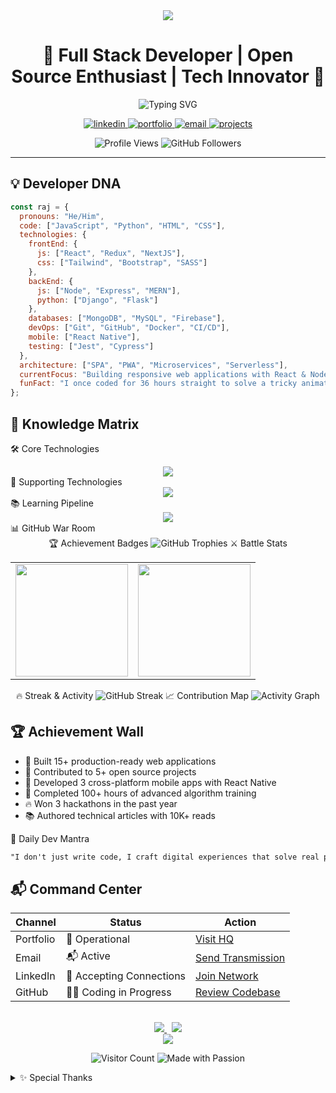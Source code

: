 <div align="center">
  <img src="https://capsule-render.vercel.app/api?type=waving&color=0:FF6B6B,100:4ECDC4&height=200&section=header&text=Raj%20Sutradhar&fontSize=80&fontAlignY=35&animation=twinkling&fontColor=ffffff" />
</div>

<h1 align="center">🚀 Full Stack Developer | Open Source Enthusiast | Tech Innovator 🚀</h1>

<div align="center">
  <img src="https://readme-typing-svg.herokuapp.com?font=Fira+Code&weight=800&size=26&pause=1000&color=2E97F7&center=true&vCenter=true&width=500&height=60&lines=Turning+ideas+into+reality;MERN+Stack+Expert;Always+learning+something+new;Clean+Code+Advocate;Problem+Solver" alt="Typing SVG" />
</div>

<p align="center">
  <a href="https://www.linkedin.com/in/raj-sutradhar-ba9527286/" target="_blank">
    <img src="https://img.shields.io/badge/LinkedIn-Connect-%230077B5?style=for-the-badge&logo=linkedin&logoColor=white" alt="linkedin" />
  </a>
  <a href="https://rajdev-gamma.vercel.app/" target="_blank">
    <img src="https://img.shields.io/badge/Portfolio-Visit-%23FF6B6B?style=for-the-badge&logo=google-chrome&logoColor=white" alt="portfolio" />
  </a>
  <a href="mailto:sutradharraj704@gmail.com">
    <img src="https://img.shields.io/badge/Email-Contact-%23D14836?style=for-the-badge&logo=gmail&logoColor=white" alt="email" />
  </a>
  <a href="https://github.com/raj-sutradhar?tab=repositories">
    <img src="https://img.shields.io/badge/Projects-Explore-%2342b883?style=for-the-badge&logo=github&logoColor=white" alt="projects" />
  </a>
</p>

<div align="center">
  <img src="https://komarev.com/ghpvc/?username=raj-sutradhar&label=PROFILE+VIEWS&color=2E97F7&style=for-the-badge" alt="Profile Views" />
  <img src="https://img.shields.io/github/followers/raj-sutradhar?label=GITHUB+FOLLOWERS&color=4ECDC4&style=for-the-badge" alt="GitHub Followers" />
</div>

---

## 💡 Developer DNA

```javascript
const raj = {
  pronouns: "He/Him",
  code: ["JavaScript", "Python", "HTML", "CSS"],
  technologies: {
    frontEnd: {
      js: ["React", "Redux", "NextJS"],
      css: ["Tailwind", "Bootstrap", "SASS"]
    },
    backEnd: {
      js: ["Node", "Express", "MERN"],
      python: ["Django", "Flask"]
    },
    databases: ["MongoDB", "MySQL", "Firebase"],
    devOps: ["Git", "GitHub", "Docker", "CI/CD"],
    mobile: ["React Native"],
    testing: ["Jest", "Cypress"]
  },
  architecture: ["SPA", "PWA", "Microservices", "Serverless"],
  currentFocus: "Building responsive web applications with React & Node",
  funFact: "I once coded for 36 hours straight to solve a tricky animation bug!"
};
```
## 🧠 Knowledge Matrix
🛠️ Core Technologies
<div align="center"> <img src="https://skillicons.dev/icons?i=react,nodejs,express,mongodb,redux,nextjs,tailwind,typescript" /> </div>
🧪 Supporting Technologies
<div align="center"> <img src="https://skillicons.dev/icons?i=git,github,firebase,docker,figma,postman,vscode,vercel" /> </div>
📚 Learning Pipeline
<div align="center"> <img src="https://skillicons.dev/icons?i=graphql,aws,kubernetes,flutter,threejs,electron,rust" /> </div>
📊 GitHub War Room
<div align="center">
🏆 Achievement Badges
<img src="https://github-profile-trophy.vercel.app/?username=raj-sutradhar&theme=onedark&no-frame=true&no-bg=true&margin-w=4&column=7" alt="GitHub Trophies" />
⚔️ Battle Stats
<table> <tr> <td> <img height="180em" src="https://github-readme-stats.vercel.app/api?username=raj-sutradhar&show_icons=true&theme=radical&include_all_commits=true&count_private=true&border_radius=10&border_color=2E97F7" /> </td> <td> <img height="180em" src="https://github-readme-stats.vercel.app/api/top-langs/?username=raj-sutradhar&layout=compact&langs_count=8&theme=radical&border_radius=10&border_color=4ECDC4" /> </td> </tr> </table>
🔥 Streak & Activity
<img src="https://github-readme-streak-stats.herokuapp.com/?user=raj-sutradhar&theme=radical&border=2E97F7&border_radius=10" alt="GitHub Streak" />
📈 Contribution Map
<img src="https://github-readme-activity-graph.vercel.app/graph?username=raj-sutradhar&theme=react-dark&bg_color=0D1117&hide_border=true&area=true&area_color=2E97F7" alt="Activity Graph" /></div>


## 🏆 Achievement Wall

- 🥇 Built 15+ production-ready web applications
- 🚀 Contributed to 5+ open source projects
- 📱 Developed 3 cross-platform mobile apps with React Native
- 🎯 Completed 100+ hours of advanced algorithm training
- 🔥 Won 3 hackathons in the past year
- 📚 Authored technical articles with 10K+ reads

🌟 Daily Dev Mantra

```markdown
"I don't just write code, I craft digital experiences that solve real problems. Every line of code is an opportunity to create something extraordinary. Today I will build something that didn't exist yesterday."
```

## 📬 Command Center

<div align="center">

<table>
  <thead>
    <tr>
      <th>Channel</th>
      <th>Status</th>
      <th>Action</th>
    </tr>
  </thead>
  <tbody>
    <tr>
      <td>Portfolio</td>
      <td>🚀 Operational</td>
      <td><a href="https://rajdev-gamma.vercel.app/" target="_blank">Visit HQ</a></td>
    </tr>
    <tr>
      <td>Email</td>
      <td>📬 Active</td>
      <td><a href="mailto:sutradharraj704@gmail.com" target="_blank">Send Transmission</a></td>
    </tr>
    <tr>
      <td>LinkedIn</td>
      <td>🤝 Accepting Connections</td>
      <td><a href="https://www.linkedin.com/in/raj-sutradhar-ba9527286/" target="_blank">Join Network</a></td>
    </tr>
    <tr>
      <td>GitHub</td>
      <td>👨‍💻 Coding in Progress</td>
      <td><a href="https://github.com/raj-sutradhar?tab=repositories" target="_blank">Review Codebase</a></td>
    </tr>
  </tbody>
</table>

<br>

<a href="https://rajdev-gamma.vercel.app/">
  <img src="https://img.shields.io/badge/SEE_MY_WORK-%23FF6B6B?style=for-the-badge&logo=google-chrome&logoColor=white" />
</a>
&nbsp;
<a href="https://github.com/raj-sutradhar?tab=repositories">
  <img src="https://img.shields.io/badge/EXPLORE_PROJECTS-%2342b883?style=for-the-badge&logo=github&logoColor=white" />
</a>

</div>


<div align="center"> <img src="https://capsule-render.vercel.app/api?type=waving&color=0:4ECDC4,100:FF6B6B&height=100&section=footer&animation=twinkling" /> </div><p align="center"> <img src="https://visitor-badge.laobi.icu/badge?page_id=raj-sutradhar.raj-sutradhar" alt="Visitor Count" /> <img src="https://img.shields.io/badge/MADE_WITH-PASSION-%23FF6B6B?style=flat" alt="Made with Passion" /> </p><details> <summary>✨ Special Thanks</summary>
GitHub Community for inspiration

VS Code for being my digital canvas

Coffee for keeping me awake during late coding sessions

Open Source for making the world a better place

</details>
